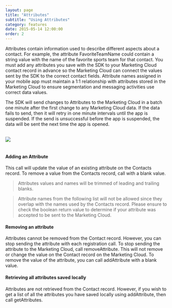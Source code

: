 ```yaml
---
layout: page
title: "Attributes"
subtitle: "Using Attributes"
category: features
date: 2015-05-14 12:00:00
order: 2
---
```

Attributes contain information used to describe different aspects about a contact. For example, the attribute FavoriteTeamName could contain a string value with the name of the favorite sports team for that contact. You must add any attributes you save with the SDK to your Marketing Cloud contact record in advance so the Marketing Cloud can connect the values sent by the SDK to the correct contact fields. Attribute names assigned in your mobile app must maintain a 1:1 relationship with attributes stored in the Marketing Cloud to ensure segmentation and messaging activities use correct data values.

The SDK will send changes to Attributes to the Marketing Cloud in a batch one minute after the first change to any Marketing Cloud data.  If the data fails to send, then it will retry in one minute intervals until the app is suspended.  If the send is unsuccessful before the app is suspended, the data will be sent the next time the app is opened.

<br/>
 <img class="img-responsive" src="{{ site.baseurl }}/assets/Attributes_Step3.png" /><br/>
<br/>

#### Adding an Attribute

This call will update the value of an existing attribute on the Contacts record.  To remove a value from the Contacts record, call with a blank value.

<script src="https://gist.github.com/sfmc-mobilepushsdk/96f80418daaa274c36e3.js"></script>

> Attributes values and names will be trimmed of leading and trailing blanks.

> Attribute names from the following list will not be allowed since they overlap with the names used by the Contacts record.  Please ensure to check the boolean return value to determine if your attribute was accepted to be sent to the Marketing Cloud.

<script src="https://gist.github.com/sfmc-mobilepushsdk/34af56f4a7d4a1acd2a3.js"></script>

#### Removing an attribute

Attributes cannot be removed from the Contact record.  However, you can stop sending the attribute with each registration call.  To stop sending the attribute to the Marketing Cloud, call removeAttribute.  This will not remove or change the value on the Contact record on the Marketing Cloud.  To remove the value of the attribute, you can call addAttribute with a blank value.

<script src="https://gist.github.com/sfmc-mobilepushsdk/7c56c71f10332e279068.js"></script>

#### Retrieving all attributes saved locally

Attributes are not retrieved from the Contact record.  However, if you wish to get a list of all the attributes you have saved locally using addAttribute, then call getAttributes.

<script src="https://gist.github.com/sfmc-mobilepushsdk/bc224eb2e8c7d46ef4d0.js"></script>
